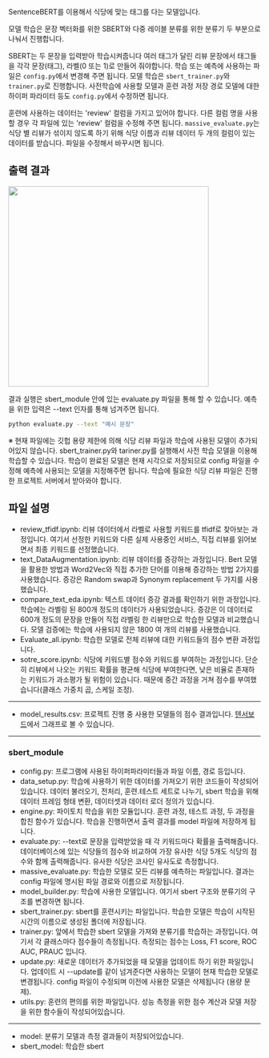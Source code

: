 SentenceBERT를 이용해서 식당에 맞는 태그를 다는 모델입니다.

모델 학습은 문장 벡터화를 위한 SBERT와 다중 레이블 분류를 위한 분류기 두 부분으로 나눠서 진행합니다.

SBERT는 두 문장을 입력받아 학습시켜줍니다
여러 태그가 달린 리뷰 문장에서 태그들을 각각 문장(태그), 라벨(0 또는 1)로 만들어 줘야합니다. 
학습 또는 예측에 사용하는 파일은 `config.py`에서 변경해 주면 됩니다.
모델 학습은 `sbert_trainer.py`와 `trainer.py`로 진행합니다.
사전학습에 사용할 모델과 훈련 과정 저장 경로 모델에 대한 하이퍼 파라미터 등도 `config.py`에서 수정하면 됩니다.

훈련에 사용하는 데이터는 'review' 컬럼을 가지고 있어야 합니다. 다른 컬럼 명을 사용할 경우 각 파일에 있는 'review' 컬럼을 수정해 주면 됩니다.
`massive_evaluate.py`는 식당 별 리뷰가 섞이지 않도록 하기 위해 식당 이름과 리뷰 데이터 두 개의 컬럼이 있는 데이터를 받습니다. 파일을 수정해서 바꾸시면 됩니다.


## 출력 결과  
<img src="https://github.com/RK-IM/Projects/blob/main/CP2/images/sample_result.png" height="400">


결과 실행은 sbert_module 안에 있는 evaluate.py 파일을 통해 할 수 있습니다. 
예측을 위한 입력은 --text 인자를 통해 넘겨주면 됩니다. 
```zsh
python evaluate.py --text "예시 문장"
```

※ 현재 파일에는 깃헙 용량 제한에 의해 식당 리뷰 파일과 학습에 사용된 모델이 추가되어있지 않습니다. sbert_trainer.py와 tariner.py를 실행해서 사전 학습 모델을 이용해 학습할 수 있습니다. 학습이 완료된 모델은 현재 시각으로 저장되므로 config 파일을 수정해 예측에 사용되는 모델을 지정해주면 됩니다. 학습에 필요한 식당 리뷰 파일은 진행한 프로젝트 서버에서 받아와야 합니다.  

## 파일 설명

- review_tfidf.ipynb: 리뷰 데이터에서 라벨로 사용할 키워드를 tfidf로 찾아보는 과정입니다. 여기서 선정한 키워드와 다른 실제 사용중인 서비스, 직접 리뷰를 읽어보면서 최종 키워드를 선정했습니다.
- text_DataAugmentation.ipynb: 리뷰 데이터를 증강하는 과정입니다. Bert 모델을 활용한 방법과 Word2Vec와 직접 추가한 단어를 이용해 증강하는 방법 2가지를 사용했습니다. 증강은 Random swap과 Synonym replacement 두 가지를 사용했습니다.
- compare_text_eda.ipynb: 텍스트 데이터 증강 결과를 확인하기 위한 과정입니다. 학습에는 라벨링 된 800개 정도의 데이터가 사용되었습니다. 증강은 이 데이터로 600개 정도의 문장을 만들어 직접 라벨링 한 리뷰만으로 학습한 모델과 비교했습니다. 모델 검증에는 학습에 사용되지 않은 1800 여 개의 리뷰를 사용했습니다.
- Evaluate_all.ipynb: 학습한 모델로 전체 리뷰에 대한 키워드들의 점수 변환 과정입니다.
- sotre_score.ipynb: 식당에 키워드별 점수와 키워드를 부여하는 과정입니다. 단순히 리뷰에서 나오는 키워드 확률을 평균해 식당에 부여한다면, 낮은 비율로 존재하는 키워드가 과소평가 될 위험이 있습니다. 때문에 중간 과정을 거쳐 점수를 부여했습니다(클래스 가중치 곱, 스케일 조정).

---

- model_results.csv: 프로젝트 진행 중 사용한 모델들의 점수 결과입니다. [텐서보드](https://tensorboard.dev/experiment/YV5Jg0MAT6OVMbBPPMSEjw/#)에서 그래프로 볼 수 있습니다.

---

### sbert_module

- config.py: 프로그램에 사용된 하이퍼파라미터들과 파일 이름, 경로 등입니다.
- data_setup.py: 학습에 사용하기 위한 데이터를 가져오기 위한 코드들이 작성되어있습니다. 데이터 불러오기, 전처리, 훈련.테스트 세트로 나누기, sbert 학습을 위해 데이터 프레임 형태 변환, 데이터셋과 데이터 로더 정의가 있습니다.
- engine.py: 파이토치 학습을 위한 모듈입니다. 훈련 과정, 테스트 과정, 두 과정을 합친 함수가 있습니다. 학습을 진행하면서 출력 결과를 model 파일에 저장하게 됩니다.
- evaluate.py: --text로 문장을 입력받았을 때 각 키워드마다 확률을 출력해줍니다. 데이터베이스에 있는 식당들의 점수와 비교하여 가장 유사한 식당 5개도 식당의 점수와 함께 출력해줍니다. 유사한 식당은 코사인 유사도로 측정합니다.
- massive_evaluate.py: 학습한 모델로 모든 리뷰를 예측하는 파일입니다. 결과는 config 파일에 명시된 파일 경로와 이름으로 저장됩니다.
- model_builder.py: 학습에 사용한 모델입니다. 여기서 sbert 구조와 분류기의 구조를 변경하면 됩니다.
- sbert_trainer.py: sbert를 훈련시키는 파일입니다. 학습한 모델은 학습이 시작된 시간의 이름으로 생성된 폴더에 저장됩니다.
- trainer.py: 앞에서 학습한 sbert 모델을 가져와 분류기를 학습하는 과정입니다. 여기서 각 클래스마다 점수들이 측정됩니다. 측정되는 점수는 Loss, F1 score, ROC AUC, PRAUC 입니다.
- update.py: 새로운 데이터가 추가되었을 때 모델을 업데이트 하기 위한 파일입니다. 업데이트 시 --update를 같이 넘겨준다면 사용하는 모델이 현재 학습한 모델로 변경됩니다. config 파일이 수정되며 이전에 사용한 모델은 삭제됩니다 (용량 문제).
- utils.py: 훈련의 편의를 위한 파일입니다. 성능 측정을 위한 점수 계산과 모델 저장을 위한 함수들이 작성되어있습니다.

---

- model: 분류기 모델과 측정 결과들이 저장되어있습니다.
- sbert_model: 학습한 sbert 
